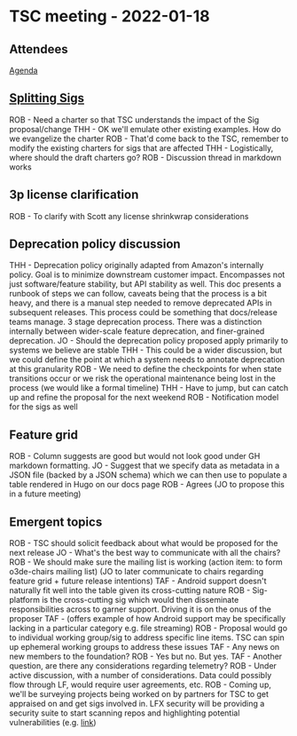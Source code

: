 # TSC meeting - 2022-01-18

## Attendees

[Agenda](https://github.com/o3de/tsc/issues/9)

## [Splitting Sigs](https://github.com/o3de/tsc/issues/9#issuecomment-1015517476)

ROB - Need a charter so that TSC understands the impact of the Sig proposal/change
THH - OK we'll emulate other existing examples. How do we evangelize the charter
ROB - That'd come back to the TSC, remember to modify the existing charters for sigs that are affected
THH - Logistically, where should the draft charters go?
ROB - Discussion thread in markdown works

## 3p license clarification

ROB - To clarify with Scott any license shrinkwrap considerations

## Deprecation policy discussion

THH - Deprecation policy originally adapted from Amazon's internally policy. Goal is to minimize downstream customer impact. Encompasses not just software/feature stability, but API stability as well. This doc presents a runbook of steps we can follow, caveats being that the process is a bit heavy, and there is a manual step needed to remove deprecated APIs in subsequent releases. This process could be something that docs/release teams manage. 3 stage deprecation process. There was a distinction internally between wider-scale feature deprecation, and finer-grained deprecation.
JO - Should the deprecation policy proposed apply primarily to systems we believe are stable
THH - This could be a wider discussion, but we could define the point at which a system needs to annotate deprecation at this granularity
ROB - We need to define the checkpoints for when state transitions occur or we risk the operational maintenance being lost in the process (we would like a formal timeline)
THH - Have to jump, but can catch up and refine the proposal for the next weekend
ROB - Notification model for the sigs as well

## Feature grid

ROB - Column suggests are good but would not look good under GH markdown formatting.
JO - Suggest that we specify data as metadata in a JSON file (backed by a JSON schema) which we can then use to populate a table rendered in Hugo on our docs page
ROB - Agrees
(JO to propose this in a future meeting)

## Emergent topics

ROB - TSC should solicit feedback about what would be proposed for the next release
JO - What's the best way to communicate with all the chairs?
ROB - We should make sure the mailing list is working (action item: to form o3de-chairs mailing list)
(JO to later communicate to chairs regarding feature grid + future release intentions)
TAF - Android support doesn't naturally fit well into the table given its cross-cutting nature
ROB - Sig-platform is the cross-cutting sig which would then disseminate responsibilities across to garner support. Driving it is on the onus of the proposer
TAF - (offers example of how Android support may be specifically lacking in a particular category e.g. file streaming)
ROB - Proposal would go to individual working group/sig to address specific line items. TSC can spin up ephemeral working groups to address these issues
TAF - Any news on new members to the foundation?
ROB - Yes but no. But yes.
TAF - Another question, are there any considerations regarding telemetry?
ROB - Under active discussion, with a number of considerations. Data could possibly flow through LF, would require user agreements, etc.
ROB - Coming up, we'll be surveying projects being worked on by partners for TSC to get appraised on and get sigs involved in. LFX security will be providing a security suite to start scanning repos and highlighting potential vulnerabilities (e.g. [link](https://security.lfx.linuxfoundation.org/#/a09410000182dD2AAI/foundation-details))
